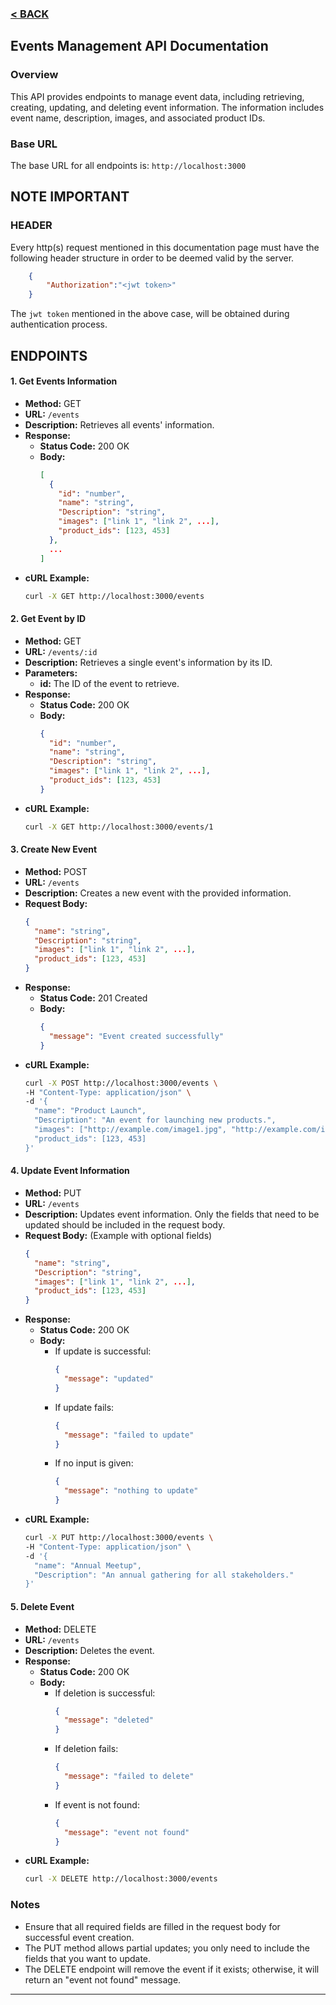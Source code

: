### [< BACK](../ReadMe.md)
## Events Management API Documentation

### Overview

This API provides endpoints to manage event data, including retrieving, creating, updating, and deleting event information. The information includes event name, description, images, and associated product IDs.

### Base URL

The base URL for all endpoints is: `http://localhost:3000`
## NOTE IMPORTANT 
### HEADER
Every http(s) request mentioned in this documentation page must have the following header structure in order to be deemed valid by the server. 
```json
    {
        "Authorization":"<jwt token>"
    }
```
The ```jwt token``` mentioned in the above case, will be obtained during authentication process.

## ENDPOINTS

#### 1. Get Events Information

- **Method:** GET
- **URL:** `/events`
- **Description:** Retrieves all events' information.
- **Response:**
  - **Status Code:** 200 OK
  - **Body:**
    ```json
    [
      {
        "id": "number",
        "name": "string",
        "Description": "string",
        "images": ["link 1", "link 2", ...],
        "product_ids": [123, 453]
      },
      ...
    ]
    ```
- **cURL Example:**
  ```bash
  curl -X GET http://localhost:3000/events
  ```

#### 2. Get Event by ID

- **Method:** GET
- **URL:** `/events/:id`
- **Description:** Retrieves a single event's information by its ID.
- **Parameters:**
  - **id:** The ID of the event to retrieve.
- **Response:**
  - **Status Code:** 200 OK
  - **Body:**
    ```json
    {
      "id": "number",
      "name": "string",
      "Description": "string",
      "images": ["link 1", "link 2", ...],
      "product_ids": [123, 453]
    }
    ```
- **cURL Example:**
  ```bash
  curl -X GET http://localhost:3000/events/1
  ```

#### 3. Create New Event

- **Method:** POST
- **URL:** `/events`
- **Description:** Creates a new event with the provided information.
- **Request Body:**
  ```json
  {
    "name": "string",
    "Description": "string",
    "images": ["link 1", "link 2", ...],
    "product_ids": [123, 453]
  }
  ```
- **Response:**
  - **Status Code:** 201 Created
  - **Body:**
    ```json
    {
      "message": "Event created successfully"
    }
    ```
- **cURL Example:**
  ```bash
  curl -X POST http://localhost:3000/events \
  -H "Content-Type: application/json" \
  -d '{
    "name": "Product Launch",
    "Description": "An event for launching new products.",
    "images": ["http://example.com/image1.jpg", "http://example.com/image2.jpg"],
    "product_ids": [123, 453]
  }'
  ```

#### 4. Update Event Information

- **Method:** PUT
- **URL:** `/events`
- **Description:** Updates event information. Only the fields that need to be updated should be included in the request body.
- **Request Body:** (Example with optional fields)
  ```json
  {
    "name": "string",
    "Description": "string",
    "images": ["link 1", "link 2", ...],
    "product_ids": [123, 453]
  }
  ```
- **Response:**
  - **Status Code:** 200 OK
  - **Body:**
    - If update is successful:
      ```json
      {
        "message": "updated"
      }
      ```
    - If update fails:
      ```json
      {
        "message": "failed to update"
      }
      ```
    - If no input is given:
      ```json
      {
        "message": "nothing to update"
      }
      ```
- **cURL Example:**
  ```bash
  curl -X PUT http://localhost:3000/events \
  -H "Content-Type: application/json" \
  -d '{
    "name": "Annual Meetup",
    "Description": "An annual gathering for all stakeholders."
  }'
  ```

#### 5. Delete Event

- **Method:** DELETE
- **URL:** `/events`
- **Description:** Deletes the event.
- **Response:**
  - **Status Code:** 200 OK
  - **Body:**
    - If deletion is successful:
      ```json
      {
        "message": "deleted"
      }
      ```
    - If deletion fails:
      ```json
      {
        "message": "failed to delete"
      }
      ```
    - If event is not found:
      ```json
      {
        "message": "event not found"
      }
      ```
- **cURL Example:**
  ```bash
  curl -X DELETE http://localhost:3000/events
  ```

### Notes

- Ensure that all required fields are filled in the request body for successful event creation.
- The PUT method allows partial updates; you only need to include the fields that you want to update.
- The DELETE endpoint will remove the event if it exists; otherwise, it will return an "event not found" message.

---